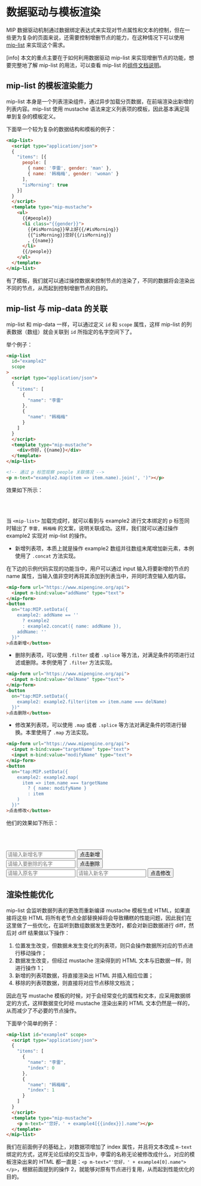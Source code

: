 # 数据驱动与模板渲染

MIP 数据驱动机制通过数据绑定表达式来实现对节点属性和文本的控制，但在一些更为复杂的页面来说，还需要控制增删节点的能力，在这种情况下可以使用 [mip-list](https://www.mipengine.org/v2/components/dynamic-content/mip-list.html) 来实现这个需求。

[info] 本文的重点主要在于如何利用数据驱动 mip-list 来实现增删节点的功能，想要完整地了解 mip-list 的用法，可以查看 mip-list 的[组件文档说明](https://www.mipengine.org/v2/components/dynamic-content/mip-list.html)。

## mip-list 的模板渲染能力

mip-list 本身是一个列表渲染组件，通过异步加载分页数据，在前端渲染出新增的列表内容。mip-list 使用 mustache 语法来定义列表项的模板，因此基本满足简单到复杂的模板定义。

下面举一个较为复杂的数据结构和模板的例子：

```html
<mip-list>
  <script type="application/json">
  {
    "items": [{
      people: [
        { name: '李雷', gender: 'man' },
        { name: '韩梅梅', gender: 'woman' }
      ],
      "isMorning": true
    }]
  }
  </script>
  <template type="mip-mustache">
    <ul>
      {{#people}}
      <li class="{{gender}}">
        {{#isMorning}}早上好{{/#isMorning}}
        {{^isMorning}}您好{{/isMorning}}
        ，{{name}}
      </li>
      {{/people}}
    </ul>
  </template>
</mip-list>
```

有了模板，我们就可以通过操控数据来控制节点的渲染了，不同的数据将会渲染出不同的节点，从而起到控制增删节点的目的。

## mip-list 与 mip-data 的关联

mip-list 和 mip-data 一样，可以通过定义 `id` 和 `scope` 属性，这样 mip-list 的列表数据（数组）就会关联到 `id` 所指定的名字空间下了。

举个例子：

```html
<mip-list
  id="example2"
  scope
>
  <script type="application/json">
  {
    "items": [
      {
        "name": "李雷"
      },
      {
        "name": "韩梅梅"
      }
    ]
  }
  </script>
  <template type="mip-mustache">
    <div>你好，{{name}}</div>
  </template>
</mip-list>

<!-- 通过 p 标签观察 people 关联情况 -->
<p m-text="example2.map(item => item.name).join(', ')"></p>
```

效果如下所示：

<div class="example-wrapper">
  <mip-list
    id="example2"
    scope
  >
    <script type="application/json">
    {
      "items": [
        {
          "name": "李雷"
        },
        {
          "name": "韩梅梅"
        }
      ]
    }
    </script>
    <template type="mip-mustache">
      <div>你好，{{name}}</div>
    </template>
  </mip-list>

  <br>
  <br>
  <!-- 通过 p 标签观察 people 关联情况 -->
  <p m-text="example2.map(item => item.name).join(', ')"></p>
</div>

当 `<mip-list>` 加载完成时，就可以看到与 example2 进行文本绑定的 p 标签同时输出了 `李雷, 韩梅梅` 的文案，说明关联成功。这样，我们就可以通过操作 example2 实现对 mip-list 的操作。

- 新增列表项，本质上就是操作 example2 数组并往数组末尾增加新元素，本例使用了 `.concat` 方法实现。

在下边的示例代码实现的功能当中，用户可以通过 input 输入将要新增的节点的 name 属性，当输入值非空时再将其添加到列表当中，并同时清空输入框内容。

```html
<mip-form url="https://www.mipengine.org/api">
  <input m-bind:value="addName" type="text">
</mip-form>
<button
  on="tap:MIP.setData({
    example2: addName == ''
      ? example2
      : example2.concat({ name: addName }),
    addName: ''
  })"
>点击新增</button>
```

- 删除列表项，可以使用 `.filter` 或者 `.splice` 等方法，对满足条件的项进行过滤或删除。本例使用了 `.filter` 方法实现。

```html
<mip-form url="https://www.mipengine.org/api">
  <input m-bind:value="delName" type="text">
</mip-form>
<button
  on="tap:MIP.setData({
    example2: example2.filter(item => item.name === delName)
  })"
>点击删除</button>
```

- 修改某列表项，可以使用 `.map` 或者 `.splice` 等方法对满足条件的项进行替换。本里使用了 `.map`
 方法实现。

```html
<mip-form url="https://www.mipengine.org/api">
  <input m-bind:vaue="targetName" type="text">
  <input m-bind:value="modifyName" type="text">
</mip-form>
<button
  on="tap:MIP.setData({
    example2: example2.map(
      item => item.name === targetName
        ? { name: modifyName }
        : item
    )
  })"
>点击修改</button>
```

他们的效果如下所示：

<div class="example-wrapper">
  <mip-list
    id="example3"
    scope
  >
    <script type="application/json">
    {
      "items": [
        {
          "name": "李雷"
        },
        {
          "name": "韩梅梅"
        }
      ]
    }
    </script>
    <template type="mip-mustache">
      <div>你好，{{name}}</div>
    </template>
  </mip-list>

  <br>
  <br>
  <!-- 通过 p 标签观察 example3 关联情况 -->
  <p m-text="example3.map(item => item.name).join(', ')"></p>
  <div>
    <mip-form url="https://www.mipengine.org/api">
      <input m-bind:value="addName" type="text" placeholder="请输入新增名字" class="example-input">
    </mip-form>
    <button
      class="example-button"
      on="tap:MIP.setData({
        example3: addName == ''
          ? example3
          : example3.concat({ name: addName }),
        addName: ''
      })"
    >点击新增</button>
  </div>
  <div>
    <mip-form url="https://www.mipengine.org/api">
      <input m-bind:value="delName" type="text" placeholder="请输入要删除的名字" class="example-input">
    </mip-form>
    <button
      class="example-button"
      on="tap:MIP.setData({
        example3: example3.filter(item => item.name === delName)
      })"
    >点击删除</button>
  </div>
  <div>
    <mip-form url="https://www.mipengine.org/api">
      <input m-bind:vaue="targetName" type="text" placeholder="请输入原名字" class="example-input">
      <input m-bind:value="modifyName" type="text" placeholder="请输入新名字" class="example-input">
    </mip-form>
    <button
      class="example-button"
      on="tap:MIP.setData({
        example3: example3.map(
          item => item.name === targetName
            ? { name: modifyName }
            : item
        )
      })"
    >点击修改</button>
  </div>
</div>

## 渲染性能优化

mip-list 会监听数据列表的更改而重新编译 mustache 模板生成 HTML，如果直接将这些 HTML 将所有老节点全部替换掉将会导致糟糕的性能问题，因此我们在这里做了一些优化，在监听到数组数据发生更改时，都会对新旧数据进行 diff，然后对 diff 结果做以下操作：

1. 位置发生改变，但数据未发生变化的列表项，则只会操作数据所对应的节点进行移动操作；
2. 数据发生改变，但经过 mustache 渲染得到的 HTML 文本与旧数据一样，则进行操作 1；
3. 新增的列表项数据，将直接渲染出 HTML 并插入相应位置；
4. 移除的列表项数据，则直接将对应节点移除文档流；

因此在写 mustache 模板的时候，对于会经常变化的属性和文本，应采用数据绑定的方式，这样数据变化时经 mustache 渲染出来的 HTML 文本仍然是一样的，从而减少了不必要的节点操作。

下面举个简单的例子：

```html
<mip-list id="example4" scope>
  <script type="application/json">
  {
    "items": [
      {
        "name": "李雷",
        "index": 0
      },
      {
        "name": "韩梅梅",
        "index": 1
      }
    ]
  }
  </script>
  <template type="mip-mustache">
    <p m-text="'您好，' + example4[{{index}}].name"></p>
  </template>
</mip-list>
```

我们在前面例子的基础上，对数据项增加了 index 属性，并且将文本改成 `m-text` 绑定的方式，这样无论后续的交互当中，李雷的名称无论被修改成什么，对应的模板渲染出来的 HTML 都一直是：`<p m-text="'您好，' + example4[0].name"></p>`，根据前面提到的操作 2，就能够对原有节点进行复用，从而起到性能优化的目的。

